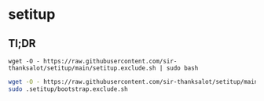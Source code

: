 # setitup

## Tl;DR

`wget -O - https://raw.githubusercontent.com/sir-thanksalot/setitup/main/setitup.exclude.sh | sudo bash`

```bash
wget -O - https://raw.githubusercontent.com/sir-thanksalot/setitup/main/setitup.exclude.sh | sudo bash
sudo .setitup/bootstrap.exclude.sh
```